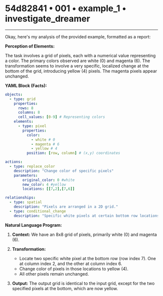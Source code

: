 # 54d82841 • 001 • example_1 • investigate_dreamer

---
Okay, here's my analysis of the provided example, formatted as a report:

**Perception of Elements:**

The task involves a grid of pixels, each with a numerical value representing a color. The primary colors observed are white (0) and magenta (6). The transformation seems to involve a very specific, localized change at the bottom of the grid, introducing yellow (4) pixels. The magenta pixels appear unchanged.

**YAML Block (Facts):**



```yaml
objects:
  - type: grid
    properties:
      rows: 8
      columns: 8
      cell_values: [0-9] # Representing colors
    elements:
      - type: pixel
        properties:
          color:
            - white # 0
            - magenta # 6
            - yellow # 4
          position: [row, column] # (x,y) coordinates

actions:
  - type: replace_color
    description: "Change color of specific pixels"
    parameters:
        original_color: 0 #white
        new_color: 4 #yellow
        locations: [[7,2],[7,6]]

relationships:
  - type: spatial
    description: "Pixels are arranged in a 2D grid."
  - type: conditional_change
    description: "Specific white pixels at certain bottom row locations are transformed to yellow, the rest is unchanged"

```



**Natural Language Program:**

1.  **Context:** We have an 8x8 grid of pixels, primarily white (0) and magenta (6).

2.  **Transformation:**
    *   Locate two specific white pixel at the bottom row (row index 7). One at column index 2, and the other at column index 6.
    *   Change color of pixels in those locations to yellow (4).
    *   All other pixels remain unchanged.

3.  **Output:** The output grid is identical to the input grid, except for the two specified pixels at the bottom, which are now yellow.


